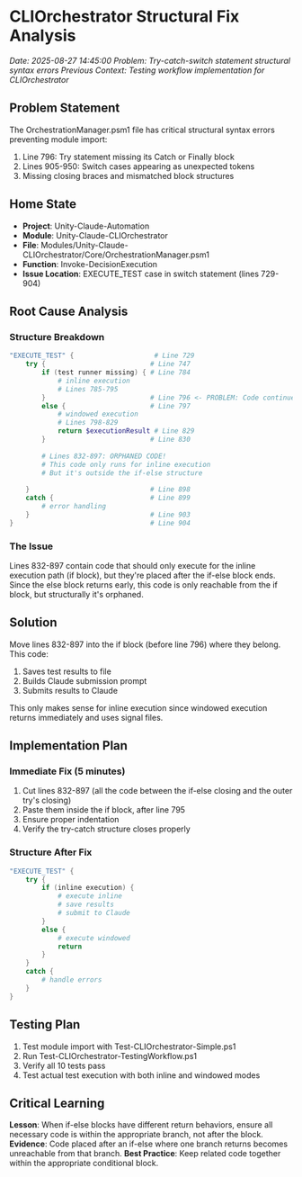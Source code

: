 # CLIOrchestrator Structural Fix Analysis
*Date: 2025-08-27 14:45:00*
*Problem: Try-catch-switch statement structural syntax errors*
*Previous Context: Testing workflow implementation for CLIOrchestrator*

## Problem Statement
The OrchestrationManager.psm1 file has critical structural syntax errors preventing module import:
1. Line 796: Try statement missing its Catch or Finally block
2. Lines 905-950: Switch cases appearing as unexpected tokens
3. Missing closing braces and mismatched block structures

## Home State
- **Project**: Unity-Claude-Automation
- **Module**: Unity-Claude-CLIOrchestrator
- **File**: Modules/Unity-Claude-CLIOrchestrator/Core/OrchestrationManager.psm1
- **Function**: Invoke-DecisionExecution
- **Issue Location**: EXECUTE_TEST case in switch statement (lines 729-904)

## Root Cause Analysis

### Structure Breakdown
```powershell
"EXECUTE_TEST" {                    # Line 729
    try {                          # Line 747
        if (test runner missing) { # Line 784
            # inline execution
            # Lines 785-795
        }                          # Line 796 <- PROBLEM: Code continues after this
        else {                     # Line 797
            # windowed execution
            # Lines 798-829
            return $executionResult # Line 829
        }                          # Line 830
        
        # Lines 832-897: ORPHANED CODE!
        # This code only runs for inline execution
        # But it's outside the if-else structure
        
    }                              # Line 898
    catch {                        # Line 899
        # error handling
    }                              # Line 903
}                                  # Line 904
```

### The Issue
Lines 832-897 contain code that should only execute for the inline execution path (if block), but they're placed after the if-else block ends. Since the else block returns early, this code is only reachable from the if block, but structurally it's orphaned.

## Solution
Move lines 832-897 into the if block (before line 796) where they belong. This code:
1. Saves test results to file
2. Builds Claude submission prompt
3. Submits results to Claude

This only makes sense for inline execution since windowed execution returns immediately and uses signal files.

## Implementation Plan

### Immediate Fix (5 minutes)
1. Cut lines 832-897 (all the code between the if-else closing and the outer try's closing)
2. Paste them inside the if block, after line 795
3. Ensure proper indentation
4. Verify the try-catch structure closes properly

### Structure After Fix
```powershell
"EXECUTE_TEST" {
    try {
        if (inline execution) {
            # execute inline
            # save results
            # submit to Claude
        }
        else {
            # execute windowed
            return
        }
    }
    catch {
        # handle errors
    }
}
```

## Testing Plan
1. Test module import with Test-CLIOrchestrator-Simple.ps1
2. Run Test-CLIOrchestrator-TestingWorkflow.ps1
3. Verify all 10 tests pass
4. Test actual test execution with both inline and windowed modes

## Critical Learning
**Lesson**: When if-else blocks have different return behaviors, ensure all necessary code is within the appropriate branch, not after the block.
**Evidence**: Code placed after an if-else where one branch returns becomes unreachable from that branch.
**Best Practice**: Keep related code together within the appropriate conditional block.